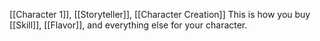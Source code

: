 [[Character 1]], [[Storyteller]], [[Character Creation]]
This is how you buy [[Skill]], [[Flavor]], and everything else for your character.